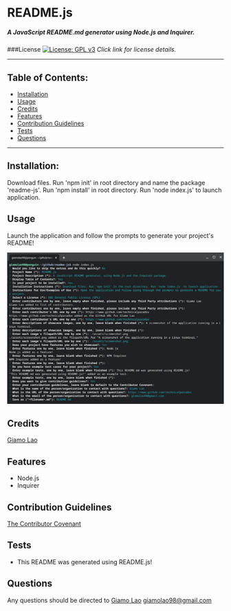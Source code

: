 # README.js
##### A JavaScript README.md generator using Node.js and Inquirer.
###License
[![License: GPL v3](https://img.shields.io/badge/License-GPLv3-blue.svg)](https://www.gnu.org/licenses/gpl-3.0)
*Click link for license details.*

---------------
## Table of Contents:
* [Installation](#installation)
* [Usage](#usage)
* [Credits](#credits)
* [Features](#features)
* [Contribution Guidelines](#contribution-guidelines)
* [Tests](#tests)
* [Questions](#questions)
---------------
## Installation:
Download files. Run 'npm init' in root directory and name the package 'readme-js'. Run 'npm install' in root directory. Run 'node index.js' to launch application.
## Usage
Launch the application and follow the prompts to generate your project's README!

![A screenshot of the application running in a Linux terminal.](./assets/screenshot.png)

## Credits
[Giamo Lao](https://www.github.com/technicalparadox)
## Features
* Node.js
* Inquirer
## Contribution Guidelines
[The Contributor Covenant](https://www.contributor-covenant.org/)
## Tests
* This README was generated using README.js!
## Questions
Any questions should be directed to
[Giamo Lao](https://www.github.com/TechnicalParadox)
[giamolao98@gmail.com](mailto:https://www.github.com/TechnicalParadox)
